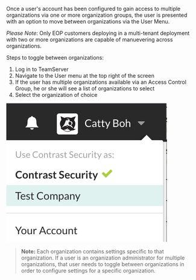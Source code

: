 <!--
title: "Toggling Across Organizations"
description: "Moving from one organization to another from the user menu"
tags: "Admin manage multiple TeamServer toggling"
-->

Once a user's account has been configured to gain access to multiple organizations via one or more organization groups, the user is presented with an option to move between organizations via the User Menu.

*Please Note*: Only EOP customers deploying in a multi-tenant deployment with two or more organizations are capable of manuevering across organizations.

Steps to toggle between organizations:

1. Log in to TeamServer
2. Navigate to the User menu at the top right of the screen
3. If the user has multiple organizations available via an Access Control Group, he or she will see a list of organizations to select
4. Select the organization of choice

<a href="assets/images/Settings_MultiOrg.png" rel="lightbox" title="User Menu with Multiple Organizations"><img class="thumbnail" src="assets/images/Settings_MultiOrg.png"/></a>


> **Note:** Each organization contains settings specific to that organization. If a user is an organization administrator for multiple organizations, that user needs to toggle between organizations in order to configure settings for a specific organization. 
